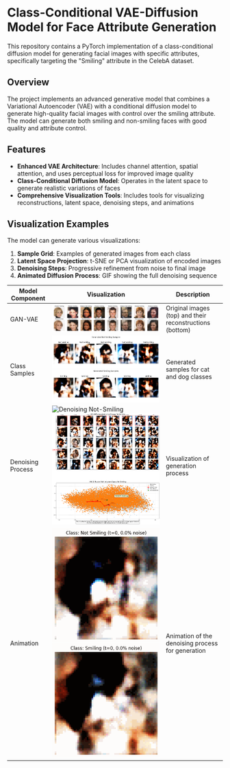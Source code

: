 # Class-Conditional VAE-Diffusion Model for Face Attribute Generation

This repository contains a PyTorch implementation of a class-conditional diffusion model for generating facial images with specific attributes, specifically targeting the "Smiling" attribute in the CelebA dataset.

## Overview

The project implements an advanced generative model that combines a Variational Autoencoder (VAE) with a conditional diffusion model to generate high-quality facial images with control over the smiling attribute. The model can generate both smiling and non-smiling faces with good quality and attribute control.

## Features

- **Enhanced VAE Architecture**: Includes channel attention, spatial attention, and uses perceptual loss for improved image quality
- **Class-Conditional Diffusion Model**: Operates in the latent space to generate realistic variations of faces
- **Comprehensive Visualization Tools**: Includes tools for visualizing reconstructions, latent space, denoising steps, and animations

## Visualization Examples

The model can generate various visualizations:

1. **Sample Grid**: Examples of generated images from each class
2. **Latent Space Projection**: t-SNE or PCA visualization of encoded images
3. **Denoising Steps**: Progressive refinement from noise to final image
4. **Animated Diffusion Process**: GIF showing the full denoising sequence

 Model Component | Visualization | Description |
|-----------------|---------------|-------------|
| GAN-VAE | ![Reconstructions](https://github.com/ynyeh0221/celebA-generative-latent-diffusion-model/blob/main/v1/output/reconstruction/vae_reconstruction_epoch_75.png) | Original images (top) and their reconstructions (bottom) |
| Class Samples | ![Class Samples](https://github.com/ynyeh0221/celebA-generative-latent-diffusion-model/blob/main/v2/output/diffusion_sample_result/sample_class_Not%20Smiling_epoch_180.png)![Class Samples](https://github.com/ynyeh0221/celebA-generative-latent-diffusion-model/blob/main/v2/output/diffusion_sample_result/sample_class_Smiling_epoch_180.png) | Generated samples for cat and dog classes |
| Denoising Process | ![Denoising Not-Smiling](https://github.com/ynyeh0221/celebA-generative-latent-diffusion-model/blob/main/v2/output/diffusion_path/denoising_path_Not%20Smiling_epoch_180.png)![Denoising Smiling](https://github.com/ynyeh0221/celebA-generative-latent-diffusion-model/blob/main/v2/output/diffusion_path/denoising_path_Smiling_epoch_180.png)  | Visualization of generation process |
| Animation | ![Not-Smiling Animation](https://github.com/ynyeh0221/celebA-generative-latent-diffusion-model/blob/main/v2/output/animination/diffusion_animation_Not%20Smiling_epoch_180.gif)![Smiling Animation](https://github.com/ynyeh0221/celebA-generative-latent-diffusion-model/blob/main/v2/output/animination/diffusion_animation_Smiling_epoch_180.gif) | Animation of the denoising process for generation |
